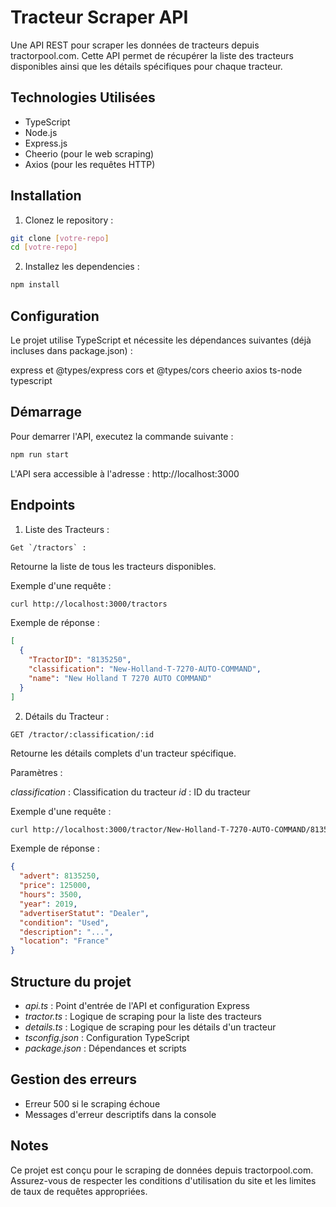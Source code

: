 # Tracteur Scraper API

Une API REST pour scraper les données de tracteurs depuis tractorpool.com. Cette API permet de récupérer la liste des tracteurs disponibles ainsi que les détails spécifiques pour chaque tracteur.

## Technologies Utilisées

- TypeScript
- Node.js
- Express.js
- Cheerio (pour le web scraping)
- Axios (pour les requêtes HTTP)

## Installation

1. Clonez le repository :
```bash
git clone [votre-repo]
cd [votre-repo]
```

2. Installez les dependencies :
```bash
npm install
```

## Configuration
Le projet utilise TypeScript et nécessite les dépendances suivantes (déjà incluses dans package.json) :

express et @types/express
cors et @types/cors
cheerio
axios
ts-node
typescript

## Démarrage

Pour demarrer l'API, executez la commande suivante :
```bash
npm run start
```

L'API sera accessible à l'adresse : http://localhost:3000

## Endpoints

1. Liste des Tracteurs :

```
Get `/tractors` :
```

Retourne la liste de tous les tracteurs disponibles.

Exemple d'une requête :
```bash
curl http://localhost:3000/tractors
```

Exemple de réponse :

```json
[
  {
    "TractorID": "8135250",
    "classification": "New-Holland-T-7270-AUTO-COMMAND",
    "name": "New Holland T 7270 AUTO COMMAND"
  }
]
```

2. Détails du Tracteur :

```
GET /tractor/:classification/:id
```

Retourne les détails complets d'un tracteur spécifique.

Paramètres :

*classification* : Classification du tracteur
*id* : ID du tracteur

Exemple d'une requête :
```bash
curl http://localhost:3000/tractor/New-Holland-T-7270-AUTO-COMMAND/8135250
```

Exemple de réponse :

```json
{
  "advert": 8135250,
  "price": 125000,
  "hours": 3500,
  "year": 2019,
  "advertiserStatut": "Dealer",
  "condition": "Used",
  "description": "...",
  "location": "France"
}
```

## Structure du projet

- *api.ts* : Point d'entrée de l'API et configuration Express
- *tractor.ts* : Logique de scraping pour la liste des tracteurs
- *details.ts* : Logique de scraping pour les détails d'un tracteur
- *tsconfig.json* : Configuration TypeScript
- *package.json* : Dépendances et scripts

## Gestion des erreurs 

- Erreur 500 si le scraping échoue
- Messages d'erreur descriptifs dans la console

## Notes
Ce projet est conçu pour le scraping de données depuis tractorpool.com. Assurez-vous de respecter les conditions d'utilisation du site et les limites de taux de requêtes appropriées.